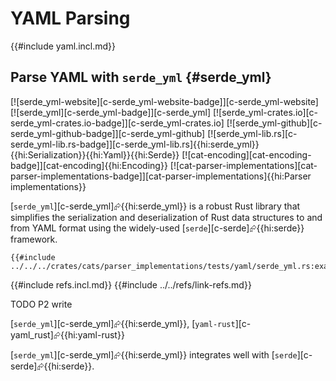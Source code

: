 # YAML Parsing

{{#include yaml.incl.md}}

## Parse YAML with `serde_yml` {#serde_yml}

[![serde_yml-website][c-serde_yml-website-badge]][c-serde_yml-website] [![serde_yml][c-serde_yml-badge]][c-serde_yml] [![serde_yml-crates.io][c-serde_yml-crates.io-badge]][c-serde_yml-crates.io] [![serde_yml-github][c-serde_yml-github-badge]][c-serde_yml-github] [![serde_yml-lib.rs][c-serde_yml-lib.rs-badge]][c-serde_yml-lib.rs]{{hi:serde_yml}}{{hi:Serialization}}{{hi:Yaml}}{{hi:Serde}} [![cat-encoding][cat-encoding-badge]][cat-encoding]{{hi:Encoding}} [![cat-parser-implementations][cat-parser-implementations-badge]][cat-parser-implementations]{{hi:Parser implementations}}

[`serde_yml`][c-serde_yml]⮳{{hi:serde_yml}} is a robust Rust library that simplifies the serialization and deserialization of Rust data structures to and from YAML format using the widely-used [`serde`][c-serde]⮳{{hi:serde}} framework.

```rust,editable
{{#include ../../../crates/cats/parser_implementations/tests/yaml/serde_yml.rs:example}}
```

{{#include refs.incl.md}}
{{#include ../../refs/link-refs.md}}

<div class="hidden">
TODO P2 write

[`serde_yml`][c-serde_yml]⮳{{hi:serde_yml}}, [`yaml-rust`][c-yaml_rust]⮳{{hi:yaml-rust}}

[`serde_yml`][c-serde_yml]⮳{{hi:serde_yml}} integrates well with [`serde`][c-serde]⮳{{hi:serde}}.

</div>
